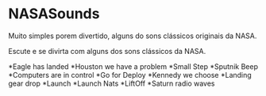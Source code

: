 NASASounds
==========

Muito simples porem divertido, alguns do sons clássicos originais da NASA.

Escute e se divirta com alguns dos sons clássicos da NASA.

*Eagle has landed
*Houston we have a problem
*Small Step
*Sputnik Beep
*Computers are in control
*Go for Deploy
*Kennedy we choose
*Landing gear drop
*Launch
*Launch Nats
*LiftOff
*Saturn radio waves

